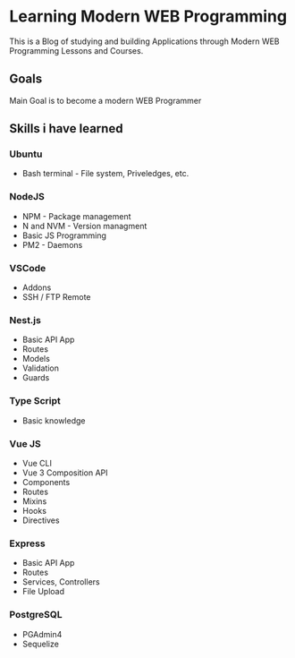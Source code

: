 # Learning Modern WEB Programming

This is a Blog of studying and building Applications through Modern WEB Programming Lessons and Courses.

## Goals 

Main Goal is to become a modern WEB Programmer

## Skills i have learned

### Ubuntu

* Bash terminal - File system, Priveledges, etc.

### NodeJS

* NPM - Package management
* N and NVM - Version managment
* Basic JS Programming
* PM2 - Daemons

### VSCode

* Addons
* SSH / FTP Remote

### Nest.js

* Basic API App
* Routes
* Models
* Validation
* Guards

### Type Script

* Basic knowledge

### Vue JS

* Vue CLI
* Vue 3 Composition API
* Components
* Routes
* Mixins
* Hooks
* Directives

### Express

* Basic API App
* Routes
* Services, Controllers
* File Upload

### PostgreSQL

* PGAdmin4
* Sequelize




